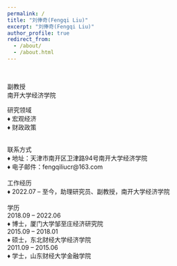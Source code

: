 ```yaml
---
permalink: /
title: "刘俸奇(Fengqi Liu)"
excerpt: "刘俸奇(Fengqi Liu)"
author_profile: true
redirect_from: 
  - /about/
  - /about.html
---
```


<br/>

副教授 <br/>
南开大学经济学院 <br/>

研究领域 <br/>
♦ 宏观经济 <br/>
♦ 财政政策 <br/>

<br/>
联系方式 <br/>
♦ 地址：天津市南开区卫津路94号南开大学经济学院 <br/>
♦ 电子邮件：fengqiliucr@163.com <br/>
<br/>
工作经历 <br/>
♦ 2022.07 – 至今，助理研究员、副教授，南开大学经济学院 <br/>
 <br/>
学历 <br/>
2018.09 – 2022.06<br/>
♦ 博士，厦门大学邹至庄经济研究院 <br/>
2015.09 – 2018.01<br/>
♦ 硕士，东北财经大学经济学院 <br/>
2011.09 – 2015.06<br/>
♦ 学士，山东财经大学金融学院 <br/>
